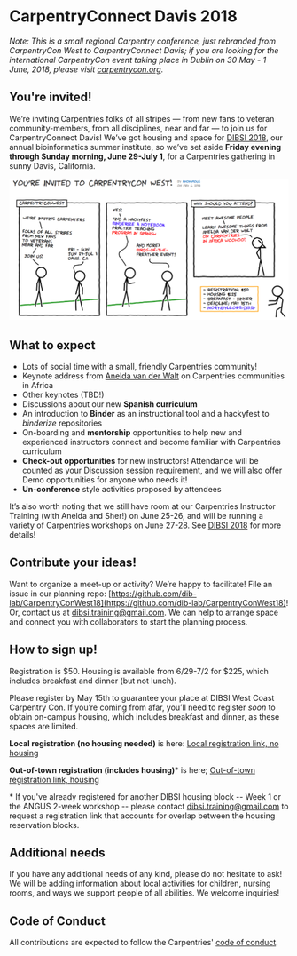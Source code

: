 # CarpentryConnect Davis 2018

_Note: This is a small regional Carpentry conference, just rebranded
from CarpentryCon West to CarpentryConnect Davis; if you are looking
for the international CarpentryCon event taking place in Dublin on 30
May - 1 June, 2018, please visit
[carpentrycon.org](http://www.carpentrycon.org/)._

## You're invited!

We’re inviting Carpentries folks of all stripes — from new fans to veteran community-members, from all disciplines, near and far — to join us for CarpentryConnect Davis! We’ve got housing and space for [DIBSI 2018](http://ivory.idyll.org/dibsi/), our annual bioinformatics summer institute, so we’ve set aside **Friday evening through Sunday morning, June 29-July 1**, for a Carpentries gathering in sunny Davis, California. 

![image](./images/carpentryconwest.png)

## What to expect
- Lots of social time with a small, friendly Carpentries community!
- Keynote address from [Anelda van der Walt](https://twitter.com/aneldavdw) on  Carpentries communities in Africa
- Other keynotes (TBD!) 
- Discussions about our new **Spanish curriculum**
- An introduction to **Binder** as an instructional tool and a hackyfest to *binderize* repositories 
- On-boarding and **mentorship** opportunities to help new and experienced instructors connect and become familiar with Carpentries curriculum
- **Check-out opportunities** for new instructors! Attendance will be counted as your Discussion session requirement, and we will also offer Demo opportunities for anyone who needs it!
- **Un-conference** style activities proposed by attendees

It’s also worth noting that we still have room at our Carpentries Instructor Training (with Anelda and Sher!) on June 25-26, and will be running a variety of Carpentries workshops on June 27-28. See [DIBSI 2018](http://ivory.idyll.org/dibsi/) for more details!


## Contribute your ideas!

Want to organize a meet-up or activity? We’re happy to facilitate! File an issue in our planning repo: [https://github.com/dib-lab/CarpentryConWest18](https://github.com/dib-lab/CarpentryConWest18)! Or, contact us at [dibsi.training@gmail.com](mailto:dibsi.training@gmail.com). We can help to arrange space and connect you with collaborators to start the planning process.

## How to sign up!

Registration is $50. Housing is available from 6/29-7/2 for $225, which includes breakfast and dinner (but not lunch).

Please register by May 15th to guarantee your place at DIBSI West Coast Carpentry Con. If you’re coming from afar, you’ll need to register *soon* to obtain on-campus housing, which includes breakfast and dinner, as these spaces are limited.

**Local registration (no housing needed)** is here: 
[Local registration link, no housing](https://registration.genomecenter.ucdavis.edu/events/WCCC_DIBSI_2018/)

**Out-of-town registration (includes housing)**\* is here;
[Out-of-town registration link, housing](https://registration.genomecenter.ucdavis.edu/events/WCCC_with_Housing_DIBSI_2018/)

\* If you've already registered for another DIBSI housing block -- Week 1 or the ANGUS 2-week workshop -- please contact [dibsi.training@gmail.com](mailto:dibsi.training@gmail.com) to request a registration link that accounts for overlap between the housing reservation blocks.

## Additional needs

If you have any additional needs of any kind, please do not hesitate to ask! We will be adding information about local activities for children, nursing rooms, and ways we support people of all abilities. We welcome inquiries! 

## Code of Conduct

All contributions are expected to follow the Carpentries' [code of conduct](https://software-carpentry.org/conduct/).
